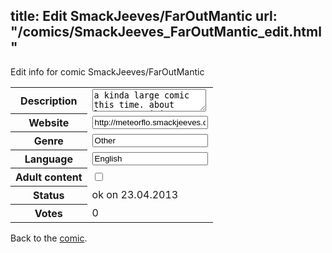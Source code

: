 title: Edit SmackJeeves/FarOutMantic
url: "/comics/SmackJeeves_FarOutMantic_edit.html"
---
Edit info for comic SmackJeeves/FarOutMantic

<form name="comic" action="http://gaepostmail.appengine.com/comic" name="post">
<table class="comicinfo">
<tr>
<th>Description</th><td><textarea name="description">a kinda large comic this time. about love, creativity, music and discos!! just a fun comic really, nothing too perpelxing. have fun!!~</textarea></td>
</tr>
<tr>
<th>Website</th><td><input type="text" name="url" value="http://meteorflo.smackjeeves.com/comics/"/></td>
</tr>
<tr>
<th>Genre</th><td><input type="text" name="genre" value="Other"/></td>
</tr>
<tr>
<th>Language</th><td><input type="text" name="language" value="English"/></td>
</tr>
<tr>
<th>Adult content</th><td><input type="checkbox" name="adult" value="adult" /></td>
</tr>
<tr>
<th>Status</th><td>ok on 23.04.2013</td>
</tr>
<tr>
<th>Votes</th><td>0</div></td>
</tr>
</table>
</form>

Back to the [comic](/comics/SmackJeeves_FarOutMantic.html).
